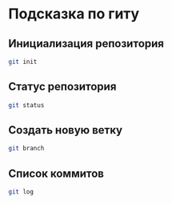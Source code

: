 # Подсказка по гиту

## Инициализация репозитория

```sh
git init
```

## Статус репозитория

```sh
git status
```

## Создать новую ветку

```sh
git branch
```

## Список коммитов

```sh
git log
```
